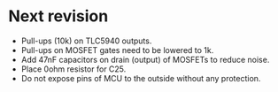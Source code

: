 # Next revision
- Pull-ups (10k) on TLC5940 outputs.
- Pull-ups on MOSFET gates need to be lowered to 1k.
- Add 47nF capacitors on drain (output) of MOSFETs to reduce noise.
- Place 0ohm resistor for C25.
- Do not expose pins of MCU to the outside without any protection.
